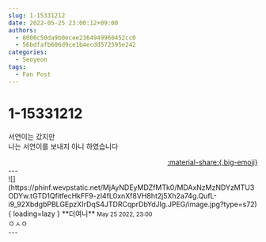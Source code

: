 ```yaml
---
slug: 1-15331212
date: 2022-05-25 23:00:12+09:00
authors:
  - 8006c50da9b0ecee2364949960452cc0
  - 56bdfafb606d9ce1b4ecdd572595e242
categories:
  - Seoyeon
tags:
  - Fan Post
---
```


# 1-15331212

<div class="post-container" markdown="1">
<div class="content-container md-sidebar__scrollwrap" markdown="1">

서연이는 갔지만<br>나는 서연이를 보내지 아니 하였습니다

</div>
</div>

<div style="text-align: right;" markdown="1">
<a href="https://weverse.io/fromis9/fanpost/1-15331212" style="text-align: right;">:material-share:{.big-emoji}</a>
</div>
---

<div class="comments-container md-sidebar__scrollwrap" markdown="1">
<div class="comment" markdown="1">
<div class='id-container' markdown="1">
![](https://phinf.wevpstatic.net/MjAyNDEyMDZfMTk0/MDAxNzMzNDYzMTU3ODYw.tGTD1QfitfecHkFF9-zI4fL0xnXf8VH8ht2j5Xh2a74g.QufL-i9_92XbdgbPBLGEpzXIrDqS4JTDRCqprDbYdJIg.JPEG/image.jpg?type=s72){ loading=lazy }
**<span class="artist">더여니</span>** <small>May 25 2022, 23:00</small><br>
</div>
<div class='comment-body' markdown="1">
ㅇㅅㅇ
</div>
</div>
</div>
---
